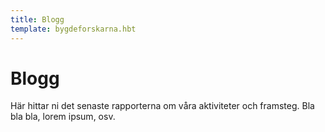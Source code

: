 ```yaml
---
title: Blogg
template: bygdeforskarna.hbt
---
```

Blogg
======
Här hittar ni det senaste rapporterna om våra aktiviteter och framsteg. Bla bla bla, lorem ipsum, osv.